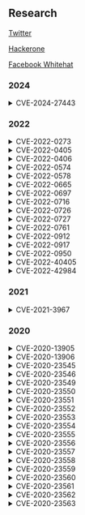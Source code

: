 ## Research
[Twitter](https://twitter.com/_nhiephon)

[Hackerone](https://hackerone.com/nhiephon)

[Facebook Whitehat](https://www.facebook.com/whitehat/profile/nhiephon.nat)

### 2024
<details><summary>CVE-2024-27443</summary>
<p>

#### [Reference]
https://github.com/nhiephon/Research/blob/master/README.md \
https://www.irfanview.com/plugins.htm
#### [Discoverer]
nhiephon, chung96vn, SPT from NCSC Vietnam

</p>
</details>


### 2022
<details><summary>CVE-2022-0273</summary>
<p>

https://cve.mitre.org/cgi-bin/cvename.cgi?name=CVE-2022-0273

</p>
</details>

<details><summary>CVE-2022-0405</summary>
<p>

https://cve.mitre.org/cgi-bin/cvename.cgi?name=CVE-2022-0405

</p>
</details>

<details><summary>CVE-2022-0406</summary>
<p>

https://cve.mitre.org/cgi-bin/cvename.cgi?name=CVE-2022-0406

</p>
</details>

<details><summary>CVE-2022-0574</summary>
<p>

https://cve.mitre.org/cgi-bin/cvename.cgi?name=CVE-2022-0574

</p>
</details>

<details><summary>CVE-2022-0578</summary>
<p>

https://cve.mitre.org/cgi-bin/cvename.cgi?name=CVE-2022-0578

</p>
</details>

<details><summary>CVE-2022-0665</summary>
<p>

https://cve.mitre.org/cgi-bin/cvename.cgi?name=CVE-2022-0665

</p>
</details>

<details><summary>CVE-2022-0697</summary>
<p>

https://cve.mitre.org/cgi-bin/cvename.cgi?name=CVE-2022-0697

</p>
</details>

<details><summary>CVE-2022-0716</summary>
<p>

https://cve.mitre.org/cgi-bin/cvename.cgi?name=CVE-2022-0716

</p>
</details>

<details><summary>CVE-2022-0726</summary>
<p>

https://cve.mitre.org/cgi-bin/cvename.cgi?name=CVE-2022-0726

</p>
</details>

<details><summary>CVE-2022-0727</summary>
<p>

https://cve.mitre.org/cgi-bin/cvename.cgi?name=CVE-2022-0727

</p>
</details>

<details><summary>CVE-2022-0761</summary>
<p>

https://cve.mitre.org/cgi-bin/cvename.cgi?name=CVE-2022-0761

</p>
</details>

<details><summary>CVE-2022-0912</summary>
<p>

https://cve.mitre.org/cgi-bin/cvename.cgi?name=CVE-2022-0912

</p>
</details>

<details><summary>CVE-2022-0917</summary>
<p>

https://cve.mitre.org/cgi-bin/cvename.cgi?name=CVE-2022-0917

</p>
</details>

<details><summary>CVE-2022-0950</summary>
<p>

https://cve.mitre.org/cgi-bin/cvename.cgi?name=CVE-2022-0950

</p>
</details>

<details><summary>CVE-2022-40405</summary>
<p>

#### [Description]
WoWonder Social Network Platform v4.1.2 was discovered to contain a SQL injection vulnerability via the offset parameter at requests.php?f=load-my-blogs.
#### [Vulnerability Type]
SQL Injection
#### [Vendor of Product]
WoWonder (www.wowonder.com)
#### [Affected Product Code Base]
WoWonder Social Network Platform - 4.1.2
#### [Affected Component]
target.website/requests.php?f=load-my-blogs&offset=inject_here
#### [Attack Type]
Remote
#### [Impact Information Disclosure]
True
#### [Attack Vectors]
Remote attackers can gain access to the database by exploiting a request to "requests.php?f=load-my-blogs" via "offset" parameter.
#### [Reference]
https://github.com/nhiephon/Research \
https://www.wowonder.com
#### [Discoverer]
NXQ, nhiephon from NCSC of Vietnam

</p>
</details>

<details><summary>CVE-2022-42984</summary>
<p>

#### [Description]
WoWonder Social Network Platform 4.1.4 was discovered to contain a SQL injection vulnerability via the offset parameter at requests.php?f=search&s=recipients.
#### [Vulnerability Type]
SQL Injection
#### [Vendor of Product]
WoWonder (www.wowonder.com)
#### [Affected Product Code Base]
WoWonder Social Network Platform - 4.1.4
#### [Affected Component]
target.website/requests.php?f=search&s=recipients&query=inject_here
#### [Attack Type]
Remote
#### [Impact Denial of Service]
True
#### [Impact Information Disclosure]
True
#### [Attack Vectors]
Remote attackers can gain access to the database by exploiting a request to "requests.php?f=search&s=recipients" via "query" parameter.
#### [Reference]
https://github.com/nhiephon/Research \
https://www.wowonder.com
#### [Discoverer]
NXQ, nhiephon from NCSC of Vietnam

</p>
</details>

### 2021
<details><summary>CVE-2021-3967</summary>
<p>

https://cve.mitre.org/cgi-bin/cvename.cgi?name=CVE-2021-3967

</p>
</details>

### 2020
<details><summary>CVE-2020-13905</summary>
<p>

#### [Description]
IrfanView 4.54 allows a user-mode write access violation starting at FORMATS!GetPlugInInfo+0x0000000000038ed4.
#### [Additional Information]
Vendor fixed the error in the plugin. Please read "https://www.irfanview.com/plugins.htm"
#### [VulnerabilityType Other]
User mode write access violations
#### [Vendor of Product]
Irfanview
#### [Affected Product Code Base]
IrFanView 32-bit - 4.54
#### [Affected Component]
Plugin Formats.dll read file hdr. FORMATS!GetPlugInInfo+0x38ed4: 1006f044 8806 mov byte ptr [esi],al ds:002b:0af8f000=??
#### [Attack Type]
Local
#### [CVE Impact Other]
User mode write access violations
#### [Attack Vectors]
To exploit vulnerability, someone must open a crafted HDR file.
#### [Reference]
https://github.com/nhiephon/Research/blob/master/README.md \
https://www.irfanview.com/plugins.htm
#### [Discoverer]
Nguyễn Quang and Lưu Minh Trí from NCSC of Vietnam

</p>
</details>

<details><summary>CVE-2020-13906</summary>
<p>

#### [Description]
IrfanView 4.54 allows a user-mode write access violation starting at FORMATS!GetPlugInInfo+0x0000000000038eb7.
#### [Additional Information]
Vendor fixed the error in the plugin. Please read "https://www.irfanview.com/plugins.htm"
#### [VulnerabilityType Other]
User mode write access violations
#### [Vendor of Product]
Irfanview
#### [Affected Product Code Base]
IrFanView 32-bit - 4.54
#### [Affected Component]
Plugin Formats.dll read file hdr. FORMATS!GetPlugInInfo+0x38eb7: 1006f027 8806 mov byte ptr [esi],al ds:002b:0af4f000=??
#### [Attack Type]
Local
#### [CVE Impact Other]
User mode write access violations
#### [Attack Vectors]
To exploit vulnerability, someone must open a crafted HDR file.
#### [Reference]
https://github.com/nhiephon/Research/blob/master/README.md \
https://www.irfanview.com/plugins.htm
#### [Discoverer]
TuanDA, HiepHV from NCSC of Vietnam

</p>
</details>

<details><summary>CVE-2020-23545</summary>
<p>

#### [Description]
IrfanView 4.54 allows a user-mode write access violation starting at FORMATS!ReadXPM_W+0x0000000000000531.
#### [Additional Information]
Vendor fixed the error in the plugin. Please read "https://www.irfanview.com/plugins.htm"
#### [VulnerabilityType Other]
User mode write access violations
#### [Vendor of Product]
Irfanview
#### [Affected Product Code Base]
IrFanView 32-bit - 4.54
#### [Affected Component]
Plugin Formats.dll read file xpm. FORMATS!ReadXPM_W+0x531: 10003991 880429 mov byte ptr [ecx+ebp],al ds:002b:0f7ff000=??
#### [Attack Type]
Local
#### [CVE Impact Other]
User mode write access violations
#### [Attack Vectors]
To exploit vulnerability, someone must open a crafted XPM file.
#### [Reference]
https://github.com/nhiephon/Research/blob/master/README.md \
https://www.irfanview.com/plugins.htm
#### [Discoverer]
NXQ from NCSC of Vietnam

</p>
</details>

<details><summary>CVE-2020-23546</summary>
<p>

### [Description]
IrfanView 4.54 allows attackers to cause a denial of service or possibly other unspecified impacts via a crafted XBM file, related to a "Data from Faulting Address is used as one or more arguments in a subsequent Function Call starting at FORMATS!ReadMosaic+0x0000000000000981.
#### [Additional Information]
Vendor fixed the error in the plugin. Please read "https://www.irfanview.com/plugins.htm"
#### [VulnerabilityType Other]
The data from the faulting address is later used to a function call
#### [Vendor of Product]
Irfanview
#### [Affected Product Code Base]
IrfanView 32-bit - 4.54
#### [Affected Component]
Plugin Formats.dll read file xbm. FORMATS!ReadMosaic+0x981: 10003171 8a91e8110d10 mov dl,byte ptr FORMATS!GetPlugInInfo+0x9b0b8  ds:002b:dcd9deb4=??
#### [Attack Type]
Local
#### [CVE Impact Other]
User mode write access violations
#### [Attack Vectors]
To exploit vulnerability, someone must open a crafted XBM file.
#### [Reference]
https://github.com/nhiephon/Research/blob/master/README.md \
https://www.irfanview.com/plugins.htm
#### [Discoverer]
NXQ from NCSC of Vietnam

</p>
</details>

<details><summary>CVE-2020-23549</summary>
<p>

#### [Description]
IrfanView 4.54 allows attackers to cause a denial of service or possibly other unspecified impacts via a crafted .cr2 file, related to a "Data from Faulting Address controls Branch Selection starting at FORMATS!GetPlugInInfo+0x00000000000047f6".
#### [Additional Information]
Vendor fixed the error in the plugin. Please read "https://www.irfanview.com/plugins.htm"
#### [VulnerabilityType Other]
Denial Of Service, Overflow
#### [Vendor of Product]
Irfanview
#### [Affected Product Code Base]
IrFanView 32-bit - 4.54
#### [Affected Component]
FORMATS!GetPlugInInfo+0x47f6: 10039416 8b0a mov ecx, dword ptr [edx] ds:002b:48663000=????????
#### [Attack Type]
Local
#### [CVE Impact Other]
Denial of Service
#### [Attack Vectors]
To exploit vulnerability, someone must open a crafted CR2 file.
#### [Reference]
https://github.com/nhiephon/Research/blob/master/README.md \
https://www.irfanview.com/plugins.htm
#### [Discoverer]
NPD from NCSC of Vietnam

</p>
</details>

<details><summary>CVE-2020-23550</summary>
<p>

#### [Description]
IrfanView 4.54 allows a user-mode write access violation starting at FORMATS!GetPlugInInfo+0x0000000000007e82.
#### [Additional Information]
Vendor fixed the error in the plugin. Please read "https://www.irfanview.com/plugins.htm"
#### [VulnerabilityType Other]
User mode write access violations
#### [Vendor of Product]
Irfanview
#### [Affected Product Code Base]
Irfanview 32-bit - 4.54
#### [Affected Component]
Plugin Formats.dll read file dds. FORMATS!GetPlugInInfo+0x7e82: 1003cb12 8807  mov byte ptr [edi], al  ds:002b:0ae3d000=??
#### [Attack Type]
Local
#### [CVE Impact Other]
User mode write access violations
#### [Attack Vectors]
To exploit vulnerability, someone must open a crafted DDS file.
#### [Reference]
https://github.com/nhiephon/Research \
https://www.irfanview.com/plugins.htm
#### [Discoverer]
nhiephon from NCSC of Vietnam

</p>
</details>

<details><summary>CVE-2020-23551</summary>
<p>

#### [Description]
IrfanView 4.54 allows a user-mode write access violation starting at FORMATS!GetPlugInInfo+0x0000000000007e30.
#### [Additional Information]
Vendor fixed the error in the plugin. Please read "https://www.irfanview.com/plugins.htm"
#### [VulnerabilityType Other]
User mode write access violations
#### [Vendor of Product]
Irfanview
#### [Affected Product Code Base]
Irfanview 32-bit - 4.54
#### [Affected Component]
Plugin Formats.dll read file dds. FORMATS!GetPlugInInfo+0x7e30: 1003cac0 89448ffc  mov dword ptr [edi+ecx*4-4], eax ds:002b:0af2d000=????????
#### [Attack Type]
Local
#### [CVE Impact Other]
User mode write access violations
#### [Attack Vectors]
To exploit vulnerability, someone must open a crafted DDS file.
#### [Reference]
https://github.com/nhiephon/Research \
https://www.irfanview.com/plugins.htm
#### [Discoverer]
nhiephon from NCSC of Vietnam

</p>
</details>

<details><summary>CVE-2020-23552</summary>
<p>

#### [Description]
IrfanView 4.54 allows a user-mode write access violation starting at FORMATS!GetPlugInInfo+0x0000000000007e62.
#### [Additional Information]
Vendor fixed the error in the plugin. Please read "https://www.irfanview.com/plugins.htm"
#### [VulnerabilityType Other]
User mode write access violations
#### [Vendor of Product]
Irfanview
#### [Affected Product Code Base]
Irfanview 32-bit - 4.54
#### [Affected Component]
Plugin Formats.dll read file dds. FORMATS!GetPlugInInfo+0x7e62: 1003caf2 8807  mov byte ptr [edi], al  ds:002b:0aebd000=??
#### [Attack Type]
Local
#### [CVE Impact Other]
User mode write access violations
#### [Attack Vectors]
To exploit vulnerability, someone must open a crafted DDS file.
#### [Reference]
https://github.com/nhiephon/Research \
https://www.irfanview.com/plugins.htm
#### [Discoverer]
nhiephon from NCSC of Vietnam

</p>
</details>

<details><summary>CVE-2020-23553</summary>
<p>

#### [Description]
IrfanView 4.54 allows a user-mode write access violation starting at FORMATS!GetPlugInInfo+0x0000000000007d33.
#### [Additional Information]
Vendor fixed the error in the plugin. Please read "https://www.irfanview.com/plugins.htm"
#### [VulnerabilityType Other]
User mode write access violations
#### [Vendor of Product]
Irfanview
#### [Affected Product Code Base]
Irfanview 32-bit - 4.54
#### [Affected Component]
Plugin Formats.dll read file dds. FORMATS!GetPlugInInfo+0x7d33: 1003c9c3 f3a5 rep movs dword ptr es:[edi], dword ptr [esi]
#### [Attack Type]
Local
#### [CVE Impact Other]
User mode write access violations
#### [Attack Vectors]
To exploit vulnerability, someone must open a crafted DDS file.
#### [Reference]
https://github.com/nhiephon/Research \
https://www.irfanview.com/plugins.htm
#### [Discoverer]
nhiephon from NCSC of Vietnam

</p>
</details>

<details><summary>CVE-2020-23554</summary>
<p>

#### [Description]
IrfanView 4.54 allows a user-mode write access violation starting at FORMATS!GetPlugInInfo+0x0000000000007e20.
#### [Additional Information]
Vendor fixed the error in the plugin. Please read "https://www.irfanview.com/plugins.htm"
#### [VulnerabilityType Other]
User mode write access violations
#### [Vendor of Product]
Irfanview
#### [Affected Product Code Base]
Irfanview 32-bit - 4.54
#### [Affected Component]
Plugin Formats.dll read file dds. FORMATS!GetPlugInInfo+0x7e20: 1003cab0 89448ff4  mov dword ptr [edi+ecx*4-0Ch], eax  ds:002b:0af1d000=????????
#### [Attack Type]
Local
#### [CVE Impact Other]
User mode write access violations
#### [Attack Vectors]
To exploit vulnerability, someone must open a crafted DDS file.
#### [Reference]
https://github.com/nhiephon/Research \
https://www.irfanview.com/plugins.htm
#### [Discoverer]
nhiephon from NCSC of Vietnam

</p>
</details>

<details><summary>CVE-2020-23555</summary>
<p>

#### [Description]
IrfanView 4.54 allows a user-mode write access violation starting at FORMATS!GetPlugInInfo+0x0000000000007e6e.
#### [Additional Information]
Vendor fixed the error in the plugin. Please read "https://www.irfanview.com/plugins.htm"
#### [VulnerabilityType Other]
User mode write access violations
#### [Vendor of Product]
Irfanview
#### [Affected Product Code Base]
Irfanview 32-bit - 4.54
#### [Affected Component]
Plugin Formats.dll read file dds. FORMATS!GetPlugInInfo+0x7e6e: 1003cafe 8807  mov byte ptr [edi], al  ds:002b:0b03d000=??
#### [Attack Type]
Local
#### [CVE Impact Other]
User mode write access violations
#### [Attack Vectors]
To exploit vulnerability, someone must open a crafted DDS file.
#### [Reference]
https://github.com/nhiephon/Research \
https://www.irfanview.com/plugins.htm
#### [Discoverer]
nhiephon from NCSC of Vietnam

</p>
</details>

<details><summary>CVE-2020-23556</summary>
<p>

#### [Description]
IrfanView 4.54 allows a user-mode write access violation starting at FORMATS!GetPlugInInfo+0x0000000000007e28.
#### [Additional Information]
Vendor fixed the error in the plugin. Please read "https://www.irfanview.com/plugins.htm"
#### [VulnerabilityType Other]
User mode write access violations
#### [Vendor of Product]
Irfanview
#### [Affected Product Code Base]
Irfanview 32-bit - 4.54
#### [Affected Component]
Plugin Formats.dll read file dds. FORMATS!GetPlugInInfo+0x7e28: 1003cab8 89448ff8  mov dword ptr [edi+ecx*4-8], eax ds:002b:0b0cd000=????????
#### [Attack Type]
Local
#### [CVE Impact Other]
User mode write access violations
#### [Attack Vectors]
To exploit vulnerability, someone must open a crafted DDS file.
#### [Reference]
https://github.com/nhiephon/Research \
https://www.irfanview.com/plugins.htm
#### [Discoverer]
nhiephon from NCSC of Vietnam

</p>
</details>

<details><summary>CVE-2020-23557</summary>
<p>

#### [Description]
IrfanView 4.54 allows a user-mode write access violation starting at FORMATS!ShowPlugInSaveOptions_W+0x000000000000755d.
#### [Additional Information]
Vendor fixed the error in the plugin. Please read "https://www.irfanview.com/plugins.htm"
#### [VulnerabilityType Other]
User mode write access violations
#### [Vendor of Product]
Irfanview
#### [Affected Product Code Base]
IrfanView 32-bit - 4.54
#### [Affected Component]
Plugin Formats.dll version 4.55.4 read file DCR. FORMATS!ShowPlugInSaveOptions_W+0x755d: 10012eed 66891471        mov     word ptr [ecx+esi*2],dx  ds:002b:0b0a1000=????
#### [Attack Type]
Local
#### [CVE Impact Other]
User mode write access violations
#### [Attack Vectors]
To exploit vulnerability, someone must open a crafted DCR file.
#### [Reference]
https://github.com/nhiephon/Research \
https://www.irfanview.com/plugins.htm
#### [Discoverer]
nhiephon from NCSC of Vietnam

</p>
</details>

<details><summary>CVE-2020-23558</summary>
<p>

#### [Description]
IrfanView 4.54 allows a user-mode write access violation starting at FORMATS!ShowPlugInSaveOptions_W+0x0000000000007f4b.
#### [Additional Information]
Vendor fixed the error in the plugin. Please read "https://www.irfanview.com/plugins.htm"
#### [VulnerabilityType Other]
User mode write access violations
#### [Vendor of Product]
Irfanview
#### [Affected Product Code Base]
IrfanView 32-bit - 4.54
#### [Affected Component]
Plugin Formats.dll version 4.55.4 read file DCR. FORMATS!ShowPlugInSaveOptions_W+0x7f4b: 100138db 66890c47        mov     word ptr [edi+eax*2],cx  ds:002b:1bc44e40=????
#### [Attack Type]
Local
#### [CVE Impact Other]
User mode write access violations
#### [Attack Vectors]
To exploit vulnerability, someone must open a crafted DCR file.
#### [Reference]
https://github.com/nhiephon/Research \
https://www.irfanview.com/plugins.htm
#### [Discoverer]
nhiephon from NCSC of Vietnam

</p>
</details>

<details><summary>CVE-2020-23559</summary>
<p>

#### [Description]
IrfanView 4.54 allows a user-mode write access violation starting at FORMATS!ShowPlugInSaveOptions_W+0x0000000000007d7f.
#### [Additional Information]
Vendor fixed the error in the plugin. Please read "https://www.irfanview.com/plugins.htm"
#### [VulnerabilityType Other]
User mode write access violations
#### [Vendor of Product]
Irfanview
#### [Affected Product Code Base]
IrfanView 32-bit - 4.54
#### [Affected Component]
Plugin Formats.dll version 4.55.4 read file DCR. FORMATS!ShowPlugInSaveOptions_W+0x7d7f: 1001370f 66891443 mov word ptr [ebx+eax*2],dx  ds:002b:0b0e1000=????
#### [Attack Type]
Local
#### [CVE Impact Other]
User mode write access violations
#### [Attack Vectors]
To exploit vulnerability, someone must open a crafted DCR file.
#### [Reference]
https://github.com/nhiephon/Research \
https://www.irfanview.com/plugins.htm
#### [Discoverer]
nhiephon from NCSC of Vietnam

</p>
</details>

<details><summary>CVE-2020-23560</summary>
<p>

#### [Description]
IrfanView 4.54 allows a user-mode write access violation starting at FORMATS!ShowPlugInSaveOptions_W+0x000000000001bcab.
#### [VulnerabilityType Other]
User mode write access violations
#### [Vendor of Product]
Irfanview
#### [Affected Product Code Base]
IrfanView 32-bit - 4.54
#### [Affected Component]
Plugin Formats.dll version 4.55.4 read file DCR. FORMATS!ShowPlugInSaveOptions_W+0x1bcab: 1002763b 6689047e        mov     word ptr [esi+edi*2],ax  ds:002b:4642d000=????
#### [Attack Type]
Local
#### [CVE Impact Other]
User mode write access violations
#### [Attack Vectors]
To exploit vulnerability, someone must open a crafted DCR file.
#### [Reference]
https://github.com/nhiephon/Research \
https://www.irfanview.com/plugins.htm
#### [Discoverer]
nhiephon from NCSC of Vietnam

</p>
</details>

<details><summary>CVE-2020-23561</summary>
<p>

#### [Description]
IrfanView 4.54 allows a user-mode write access violation starting at FORMATS!ShowPlugInSaveOptions_W+0x0000000000005722.
#### [VulnerabilityType Other]
User mode write access violations
#### [Vendor of Product]
Irfanview
#### [Affected Product Code Base]
IrfanView 32-bit - 4.54
#### [Affected Component]
Plugin Formats.dll version 4.55.4 read file DCR. FORMATS!ShowPlugInSaveOptions_W+0x5722: 100110b2 6689044a        mov     word ptr [edx+ecx*2],ax  ds:002b:0b0a1000=????
#### [Attack Type]
Local
#### [CVE Impact Other]
User mode write access violations
#### [Attack Vectors]
To exploit vulnerability, someone must open a crafted DCR file.
#### [Reference]
https://github.com/nhiephon/Research \
https://www.irfanview.com/plugins.htm
#### [Discoverer]
SPT from NCSC of Vietnam

</p>
</details>

<details><summary>CVE-2020-23562</summary>
<p>

#### [Description]
IrfanView 4.54 allows a user-mode write access violation starting at FORMATS!ShowPlugInSaveOptions_W+0x000000000000aefe.
#### [VulnerabilityType Other]
User mode write access violations
#### [Vendor of Product]
Irfanview
#### [Affected Product Code Base]
IrfanView 32-bit - 4.54
#### [Affected Component]
Plugin Formats.dll version 4.55.4 read file DCR. FORMATS!ShowPlugInSaveOptions_W+0xaefe: 1001688e d918            fstp    dword ptr [eax]      ds:002b:00000000=????????
#### [Attack Type]
Local
#### [CVE Impact Other]
User mode write access violations
#### [Attack Vectors]
To exploit vulnerability, someone must open a crafted DCR file.
#### [Reference]
https://github.com/nhiephon/Research \
https://www.irfanview.com/plugins.htm
#### [Discoverer]
HuyenNT, KetDV from NCSC of Vietnam

</p>
</details>

<details><summary>CVE-2020-23563</summary>
<p>

#### [Description]
IrfanView 4.54 allows a user-mode write access violation starting at FORMATS!ShowPlugInSaveOptions_W+0x0000000000002cba.
#### [VulnerabilityType Other]
User mode write access violations
#### [Vendor of Product]
Irfanview
#### [Affected Product Code Base]
IrfanView 32-bit - 4.54
#### [Affected Component]
Plugin Formats.dll version 4.55.4 read file DCR. FORMATS!ShowPlugInSaveOptions_W+0x2cba: 1000e64a 6689044a        mov     word ptr [edx+ecx*2],ax  ds:002b:0b091000=????
#### [Attack Type]
Local
#### [CVE Impact Other]
User mode write access violations
#### [Attack Vectors]
To exploit vulnerability, someone must open a crafted DCR file.
#### [Reference]
https://github.com/nhiephon/Research \
https://www.irfanview.com/plugins.htm
#### [Discoverer]
LuongNP, ChienTD from NCSC of Vietnam

</p>
</details>
